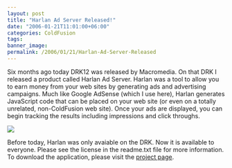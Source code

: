 ```yaml
---
layout: post
title: "Harlan Ad Server Released!"
date: "2006-01-21T11:01:00+06:00"
categories: ColdFusion 
tags: 
banner_image: 
permalink: /2006/01/21/Harlan-Ad-Server-Released
---
```


Six months ago today DRK12 was released by Macromedia. On that DRK I released a product called Harlan Ad Server. Harlan was a tool to allow you to earn money from your web sites by generating ads and advertising campaigns. Much like Google AdSense (which I use here), Harlan generates JavaScript code that can be placed on your web site (or even on a totally unrelated, non-ColdFusion web site). Once your ads are displayed, you can begin tracking the results including impressions and click throughs. 

<a href="http://ray.camdenfamily.com/images/harlan_large.jpg"><img src="http://ray.camdenfamily.com/images/harlan_small.jpg"></a> 

Before today, Harlan was only avaiable on the DRK. Now it is available to everyone. Please see the license in the readme.txt file for more information. To download the application, please visit the <a href="http://ray.camdenfamily.com/projects/harlan">project page</a>.